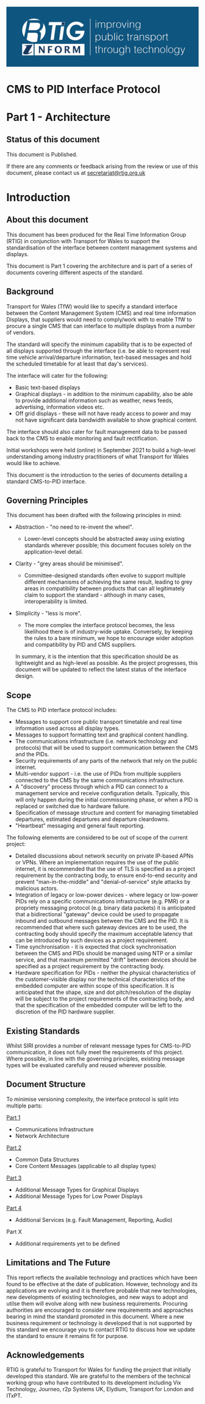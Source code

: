 ![](images/rtig_document_header_logo.png)

# CMS to PID Interface Protocol

# Part 1 - Architecture


## Status of this document

This document is Published.

If there are any comments or feedback arising from the review or use of this document, please contact us at secretariat@rtig.org.uk

# Introduction

## About this document

This document has been produced for the Real Time Information Group (RTIG) in conjunction with Transport for Wales to support the standardisation of the interface between content management systems and displays.

This document is Part 1 covering the architecture and is part of a series of documents covering different aspects of the standard.

## Background

Transport for Wales (TfW) would like to specify a standard interface between the Content Management System (CMS) and real time information Displays, that suppliers would need to comply/work with to enable TfW to procure a single CMS that can interface to multiple displays from a number of vendors.

The standard will specify the minimum capability that is to be expected of all displays supported through the interface (i.e. be able to represent real time vehicle arrival/departure information, text-based messages and hold the scheduled timetable for at least that day's services).

The interface will cater for the following:
* Basic text-based displays
* Graphical displays - in addition to the minimum capability, also be able to provide additional information such as weather, news feeds, advertising, information videos etc.
* Off grid displays - these will not have ready access to power and may not have significant data bandwidth available to show graphical content.

The interface should also cater for fault management data to be passed back to the CMS to enable monitoring and fault rectification.

Initial workshops were held (online) in September 2021 to build a high-level understanding among industry practitioners of what Transport for Wales would like to achieve.

This document is the introduction to the series of documents detailing a standard CMS-to-PID interface.

## Governing Principles

This document has been drafted with the following principles in mind:
* Abstraction - "no need to re-invent the wheel".
    * Lower-level concepts should be abstracted away using existing standards wherever possible; this document focuses solely on the application-level detail.
* Clarity - "grey areas should be minimised".
    * Committee-designed standards often evolve to support multiple different mechanisms of achieving the same result, leading to grey areas in compatibility between products that can all legitimately claim to support the standard - although in many cases, interoperability is limited.
* Simplicity - "less is more".
    * The more complex the interface protocol becomes, the less likelihood there is of industry-wide uptake. Conversely, by keeping the rules to a bare minimum, we hope to encourage wider adoption and compatibility by PID and CMS suppliers.
  
  In summary, it is the intention that this specification should be as lightweight and as high-level as possible. As the project progresses, this document will be updated to reflect the latest status of the interface design.

## Scope

The CMS to PID interface protocol includes:

* Messages to support core public transport timetable and real time information used across all display types.
* Messages to support formatting text and graphical content handling.
* The communications infrastructure (i.e. network technology and protocols) that will be used to support communication between the CMS and the PIDs.
* Security requirements of any parts of the network that rely on the public internet.
* Multi-vendor support - i.e. the use of PIDs from multiple suppliers connected to the CMS by the same communications infrastructure.
* A "discovery" process through which a PID can connect to a management service and receive configuration details. Typically, this will only happen during the initial commissioning phase, or when a PID is replaced or switched due to hardware failure.
* Specification of message structure and content for managing timetabled departures, estimated departures and departure cleardowns.
* "Heartbeat" messaging and general fault reporting.

The following elements are considered to be out of scope of the current project:

* Detailed discussions about network security on private IP-based APNs or VPNs. Where an implementation requires the use of the public internet, it is recommended that the use of TLS is specified as a project requirement by the contracting body, to ensure end-to-end security and prevent "man-in-the-middle" and "denial-of-service" style attacks by malicious actors.
* Integration of legacy or low-power devices - where legacy or low-power PIDs rely on a specific communications infrastructure (e.g. PMR) or a propriety messaging protocol (e.g. binary data packets) it is anticipated that a bidirectional "gateway" device could be used to propagate inbound and outbound messages between the CMS and the PID. It is recommended that where such gateway devices are to be used, the contracting body should specify the maximum acceptable latency that can be introduced by such devices as a project requirement.
* Time synchronisation - it is expected that clock synchronisation between the CMS and PIDs should be managed using NTP or a similar service, and that maximum permitted "drift" between devices should be specified as a project requirement by the contracting body.
* Hardware specification for PIDs - neither the physical characteristics of the customer-visible display nor the technical characteristics of the embedded computer are within scope of this specification. It is anticipated that the shape, size and dot pitch/resolution of the display will be subject to the project requirements of the contracting body, and that the specification of the embedded computer will be left to the discretion of the PID hardware supplier.

## Existing Standards

Whilst SIRI provides a number of relevant message types for CMS-to-PID communication, it does not fully meet the requirements of this project. Where possible, in line with the governing principles, existing message types will be evaluated carefully and reused wherever possible.

## Document Structure

To minimise versioning complexity, the interface protocol is split into multiple parts:

[Part 1](RTIGT047-pt1-CMS-to-PID-Interface.md)

* Communications Infrastructure
* Network Architecture

[Part 2](RTIGT047-pt2-CMS-to-PID-Interface.md)

* Common Data Structures
* Core Content Messages (applicable to all display types)

[Part 3](RTIGT047-pt3-CMS-to-PID-Interface.md)

* Additional Message Types for Graphical Displays
* Additional Message Types for Low Power Displays

[Part 4](RTIGT047-pt4-CMS-to-PID-Interface.md)

* Additional Services (e.g. Fault Management, Reporting, Audio)

Part X

* Additional requirements yet to be defined

## Limitations and The Future

This report reflects the available technology and practices which have been found to be effective at the date of publication. However, technology and its applications are evolving and it is therefore probable that new technologies, new developments of existing technologies, and new ways to adopt and utilse them will evolve along with new business requirements.
Procuring authorities are encouraged to consider new requirements and approaches bearing in mind the standard promoted in this document. Where a new business requirement or technology is developed that is not supported by this standard we encourage you to contact RTIG to discuss how we update the standard to ensure it remains fit for purpose.

## Acknowledgements

RTIG is grateful to Transport for Wales for funding the project that initially developed this standard.
We are grateful to the members of the technical working group who have contributed to its development including Vix Technology, Journeo, r2p Systems UK, Elydium, Transport for London and ITxPT.





